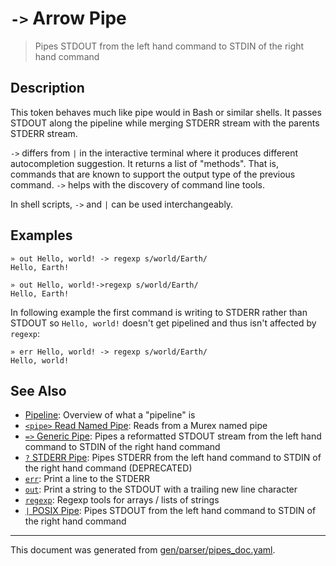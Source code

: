 # `->` Arrow Pipe

> Pipes STDOUT from the left hand command to STDIN of the right hand command

## Description

This token behaves much like pipe would in Bash or similar shells. It passes
STDOUT along the pipeline while merging STDERR stream with the parents STDERR
stream.

`->` differs from `|` in the interactive terminal where it produces different
autocompletion suggestion. It returns a list of "methods". That is, commands
that are known to support the output type of the previous command. `->` helps
with the discovery of command line tools.

In shell scripts, `->` and `|` can be used interchangeably.



## Examples

```
» out Hello, world! -> regexp s/world/Earth/
Hello, Earth!

» out Hello, world!->regexp s/world/Earth/
Hello, Earth!
```

In following example the first command is writing to STDERR rather than STDOUT
so `Hello, world!` doesn't get pipelined and thus isn't affected by `regexp`:

```
» err Hello, world! -> regexp s/world/Earth/
Hello, world!
```

## See Also

* [Pipeline](../user-guide/pipeline.md):
  Overview of what a "pipeline" is
* [`<pipe>` Read Named Pipe](../commands/namedpipe.md):
  Reads from a Murex named pipe
* [`=>` Generic Pipe](../parser/pipe-generic.md):
  Pipes a reformatted STDOUT stream from the left hand command to STDIN of the right hand command
* [`?` STDERR Pipe](../parser/pipe-err.md):
  Pipes STDERR from the left hand command to STDIN of the right hand command (DEPRECATED)
* [`err`](../commands/err.md):
  Print a line to the STDERR
* [`out`](../commands/out.md):
  Print a string to the STDOUT with a trailing new line character
* [`regexp`](../commands/regexp.md):
  Regexp tools for arrays / lists of strings
* [`|` POSIX Pipe](../parser/pipe-posix.md):
  Pipes STDOUT from the left hand command to STDIN of the right hand command

<hr/>

This document was generated from [gen/parser/pipes_doc.yaml](https://github.com/lmorg/murex/blob/master/gen/parser/pipes_doc.yaml).
